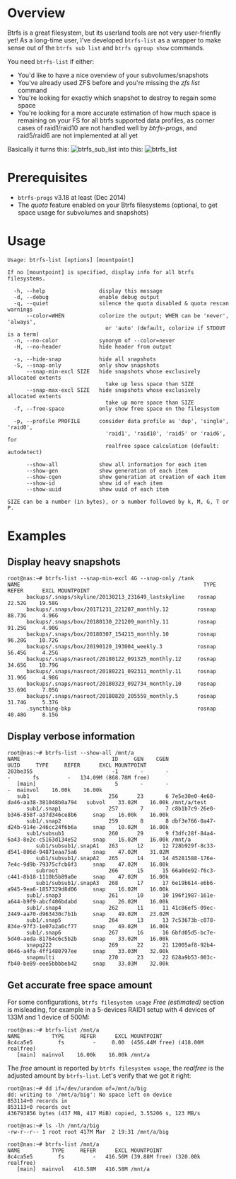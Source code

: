 # Overview

Btrfs is a great filesystem, but its userland tools are not very user-frienfly yet!
As a long-time user, I've developed `btrfs-list` as a wrapper to make sense out of the `btrfs sub list` and `btrfs qgroup show` commands.

You need `btrfs-list` if either:
- You'd like to have a nice overview of your subvolumes/snapshots
- You've already used ZFS before and you're missing the _zfs list_ command
- You're looking for exactly which snapshot to destroy to regain some space
- You're looking for a more accurate estimation of how much space is remaining on your FS for all btrfs supported data profiles, as corner cases of raid1/raid10 are not handled well by _btrfs-progs_, and raid5/raid6 are not implemented at all yet

Basically it turns this:
![btrfs_sub_list](https://user-images.githubusercontent.com/218502/53362053-99564e00-3939-11e9-9072-1d9ef617971f.PNG)
into this:
![btrfs_list](https://user-images.githubusercontent.com/218502/53362048-965b5d80-3939-11e9-8e2f-8f92c7db79e4.PNG)

# Prerequisites
- `btrfs-progs` v3.18 at least (Dec 2014)
- The _quota_ feature enabled on your Btrfs filesystems (optional, to get space usage for subvolumes and snapshots)

# Usage

```
Usage: btrfs-list [options] [mountpoint]

If no [mountpoint] is specified, display info for all btrfs filesystems.

  -h, --help                 display this message
  -d, --debug                enable debug output
  -q, --quiet                silence the quota disabled & quota rescan warnings
      --color=WHEN           colorize the output; WHEN can be 'never', 'always',
                               or 'auto' (default, colorize if STDOUT is a term)
  -n, --no-color             synonym of --color=never
  -H, --no-header            hide header from output

  -s, --hide-snap            hide all snapshots
  -S, --snap-only            only show snapshots
      --snap-min-excl SIZE   hide snapshots whose exclusively allocated extents
                               take up less space than SIZE
      --snap-max-excl SIZE   hide snapshots whose exclusively allocated extents
                               take up more space than SIZE
  -f, --free-space           only show free space on the filesystem

  -p, --profile PROFILE      consider data profile as 'dup', 'single', 'raid0',
                               'raid1', 'raid10', 'raid5' or 'raid6', for
                               realfree space calculation (default: autodetect)

      --show-all             show all information for each item
      --show-gen             show generation of each item
      --show-cgen            show generation at creation of each item
      --show-id              show id of each item
      --show-uuid            show uuid of each item

SIZE can be a number (in bytes), or a number followed by k, M, G, T or P.
```

# Examples

## Display heavy snapshots

```
root@nas:~# btrfs-list --snap-min-excl 4G --snap-only /tank
NAME                                                          TYPE     REFER      EXCL MOUNTPOINT
      backups/.snaps/skyline/20130213_231649_lastskyline    rosnap    22.52G    19.58G
      backups/.snaps/box/20171231_221207_monthly.12         rosnap    88.73G     4.96G
      backups/.snaps/box/20180130_221209_monthly.11         rosnap    91.25G     4.90G
      backups/.snaps/box/20180307_154215_monthly.10         rosnap    96.28G    10.72G
      backups/.snaps/box/20190120_193004_weekly.3           rosnap    56.45G     4.25G
      backups/.snaps/nasroot/20180122_091325_monthly.12     rosnap    34.65G    10.79G
      backups/.snaps/nasroot/20180221_092311_monthly.11     rosnap    31.96G     4.98G
      backups/.snaps/nasroot/20180323_092734_monthly.10     rosnap    33.69G     7.05G
      backups/.snaps/nasroot/20180820_205559_monthly.5      rosnap    31.74G     5.37G
      .syncthing-bkp                                        rosnap    40.48G     8.15G
```

## Display verbose information

```
root@nas:~# btrfs-list --show-all /mnt/a
NAME                             ID     GEN    CGEN                                 UUID     TYPE     REFER      EXCL MOUNTPOINT
203be355                         -1       -       -                                    -       fs         -   134.09M (868.78M free)
   [main]                         5       -       -                                    -  mainvol    16.00k    16.00k
   sub1                         256      23       6 7e5e30e0-4e68-da46-aa38-381048b0a794   subvol    33.02M    16.00k /mnt/a/test
      sub1/.snap1               257       7       7 c8b1b7c9-26e0-b346-858f-a37d346ce8b6     snap    16.00k    16.00k
      sub1/.snap2               259       8       8 dbf3e766-0a47-d24b-914e-246cc24f6b6a     snap    10.02M    16.00k
      sub1/subsub1              260      29       9 f3dfc28f-84a4-6a43-8e2c-c5163d134e52     snap    16.02M    16.00k /mnt/a
         sub1/subsub1/.snapA1   263      12      12 728b929f-8c33-d541-806d-94871eaa75a6     snap    47.02M    31.02M
         sub1/subsub1/.snapA2   265      14      14 45281588-176e-7e4c-9d9b-79375cfcb6f3     snap    47.02M    16.00k
         subroot                266      15      15 66a0de92-f6c3-c441-8b18-1110b5b89a0e     snap    47.02M    16.00k
         sub1/subsub1/.snapA3   268      17      17 6e19b614-e6b6-a945-9ea6-1857329d8d06     snap    16.02M    16.00k
      sub1/.snap3               261      10      10 196f1987-161e-a644-b9f9-abcf406bdabd     snap    26.02M    16.00k
      sub1/.snap4               262      11      11 41c86ef5-09ec-2449-aa70-d963430c7b1b     snap    49.02M    23.02M
      sub1/.snap5               264      13      13 7c53673b-c078-834e-97f3-1e07a2a6cf77     snap    49.02M    16.00k
      sub1/.snap6               267      16      16 6bfd05d5-bc7e-5d40-aeda-81764c6c5b2b     snap    33.02M    16.00k
      snapq222                  269      22      21 12005af8-92b4-0646-a4fa-4ff1480797ee     snap    33.03M    32.00k
      snapmulti                 270      23      22 628a9b53-003c-fb40-be89-eee5bbbbeb42     snap    33.03M    32.00k
```

## Get accurate free space amount

For some configurations, `btrfs filesystem usage` *Free (estimated)* section is misleading, for example in a 5-devices RAID1 setup with 4 devices of 133M and 1 device of 500M:

```
root@nas:~# btrfs-list /mnt/a
NAME          TYPE     REFER      EXCL MOUNTPOINT
8c4ca5e5        fs         -     0.00  (456.44M free) (418.00M realfree)
   [main]  mainvol    16.00k    16.00k /mnt/a
```

The *free* amount is reported by `btrfs filesystem usage`, the *realfree* is the adjusted amount by `btrfs-list`. Let's verify that we got it right:

```
root@nas:~# dd if=/dev/urandom of=/mnt/a/big
dd: writing to '/mnt/a/big': No space left on device
853114+0 records in
853113+0 records out
436793856 bytes (437 MB, 417 MiB) copied, 3.55206 s, 123 MB/s

root@nas:~# ls -lh /mnt/a/big
-rw-r--r-- 1 root root 417M Mar  2 19:31 /mnt/a/big

root@nas:~# btrfs-list /mnt/a
NAME          TYPE     REFER      EXCL MOUNTPOINT
8c4ca5e5        fs         -   416.56M (39.88M free) (320.00k realfree)
   [main]  mainvol   416.58M   416.58M /mnt/a
```
